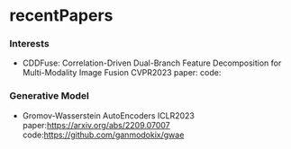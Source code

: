 # recentPapers

### Interests
- CDDFuse: Correlation-Driven Dual-Branch Feature Decomposition for Multi-Modality Image Fusion
  CVPR2023
  paper:
  code:
  
### Generative Model
- Gromov-Wasserstein AutoEncoders
  ICLR2023
  paper:https://arxiv.org/abs/2209.07007
  code:https://github.com/ganmodokix/gwae

